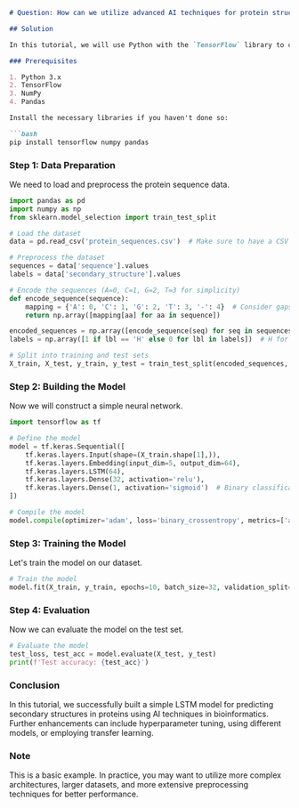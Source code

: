 ```markdown
# Question: How can we utilize advanced AI techniques for protein structure prediction in bioinformatics?

## Solution

In this tutorial, we will use Python with the `TensorFlow` library to create a simple neural network model for predicting secondary structures of proteins from amino acid sequences. We will use a dataset like the CB513 dataset, which contains labeled protein sequences.

### Prerequisites

1. Python 3.x
2. TensorFlow
3. NumPy
4. Pandas

Install the necessary libraries if you haven't done so:

```bash
pip install tensorflow numpy pandas
```

### Step 1: Data Preparation

We need to load and preprocess the protein sequence data.

```python
import pandas as pd
import numpy as np
from sklearn.model_selection import train_test_split

# Load the dataset
data = pd.read_csv('protein_sequences.csv')  # Make sure to have a CSV with sequences and labels

# Preprocess the dataset
sequences = data['sequence'].values
labels = data['secondary_structure'].values

# Encode the sequences (A=0, C=1, G=2, T=3 for simplicity)
def encode_sequence(sequence):
    mapping = {'A': 0, 'C': 1, 'G': 2, 'T': 3, '-': 4}  # Consider gaps as well
    return np.array([mapping[aa] for aa in sequence])

encoded_sequences = np.array([encode_sequence(seq) for seq in sequences])
labels = np.array([1 if lbl == 'H' else 0 for lbl in labels])  # H for helix, 0 otherwise

# Split into training and test sets
X_train, X_test, y_train, y_test = train_test_split(encoded_sequences, labels, test_size=0.2, random_state=42)
```

### Step 2: Building the Model

Now we will construct a simple neural network.

```python
import tensorflow as tf

# Define the model
model = tf.keras.Sequential([
    tf.keras.layers.Input(shape=(X_train.shape[1],)),
    tf.keras.layers.Embedding(input_dim=5, output_dim=64),
    tf.keras.layers.LSTM(64),
    tf.keras.layers.Dense(32, activation='relu'),
    tf.keras.layers.Dense(1, activation='sigmoid')  # Binary classification
])

# Compile the model
model.compile(optimizer='adam', loss='binary_crossentropy', metrics=['accuracy'])
```

### Step 3: Training the Model

Let's train the model on our dataset.

```python
# Train the model
model.fit(X_train, y_train, epochs=10, batch_size=32, validation_split=0.1)
```

### Step 4: Evaluation

Now we can evaluate the model on the test set.

```python
# Evaluate the model
test_loss, test_acc = model.evaluate(X_test, y_test)
print(f'Test accuracy: {test_acc}')
```

### Conclusion

In this tutorial, we successfully built a simple LSTM model for predicting secondary structures in proteins using AI techniques in bioinformatics. Further enhancements can include hyperparameter tuning, using different models, or employing transfer learning.

### Note

This is a basic example. In practice, you may want to utilize more complex architectures, larger datasets, and more extensive preprocessing techniques for better performance.
```
